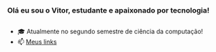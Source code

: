 ### Olá eu sou o Vitor, estudante e apaixonado por tecnologia!

##

- 🎓 Atualmente no segundo semestre de ciência da computação!
- 📫 <a href="https://beacons.ai/vitor247">Meus links</a>

<!--
<div>
  <a href="https://github.com/vitor247">
  <img height="180em" src="https://github-readme-stats.vercel.app/api?username=vitor247&show_icons=true&theme=dark&include_all_commits=true&count_private=true"/>
  <img height="180em" src="https://github-readme-stats.vercel.app/api/top-langs/?username=vitor247&layout=compact&langs_count=7&theme=dark"/>
    </div>
-->
